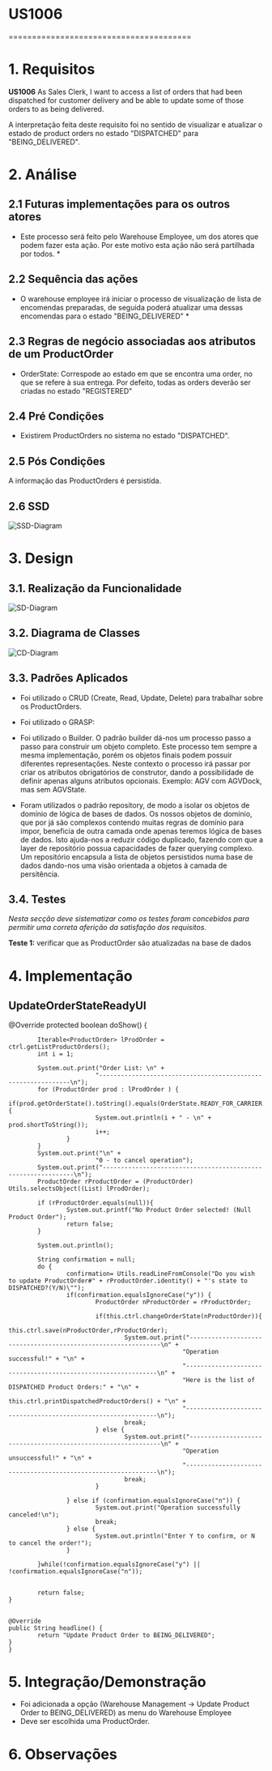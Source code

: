 # US1006
=======================================


# 1. Requisitos

**US1006** As Sales Clerk, I want to access a list of orders that had been dispatched for customer delivery and be able to update some of those orders to as being delivered.

A interpretação feita deste requisito foi no sentido de visualizar e atualizar o estado de product orders no estado "DISPATCHED" para "BEING_DELIVERED".

# 2. Análise

## 2.1 Futuras implementações para os outros atores

* Este processo será feito pelo Warehouse Employee, um dos atores que podem fazer esta ação. Por este motivo esta ação não será partilhada por todos. *

## 2.2 Sequência das ações

* O warehouse employee irá iniciar o processo de visualização de lista de encomendas preparadas, de seguida poderá atualizar uma dessas encomendas para o estado "BEING_DELIVERED" *

## 2.3 Regras de negócio associadas aos atributos de um ProductOrder

* OrderState: Correspode ao estado em que se encontra uma order, no que se refere à sua entrega. Por defeito, todas as orders deverão ser criadas no estado "REGISTERED"

## 2.4 Pré Condições

* Existirem ProductOrders no sistema no estado "DISPATCHED".

## 2.5 Pós Condições

A informação das ProductOrders é persistida.

## 2.6 SSD

![SSD-Diagram](US1006_SSD.svg/)

# 3. Design

## 3.1. Realização da Funcionalidade

![SD-Diagram](US1006_SD.svg/)

## 3.2. Diagrama de Classes

![CD-Diagram](US1006_CD.svg/)

## 3.3. Padrões Aplicados

* Foi utilizado o CRUD (Create, Read, Update, Delete) para trabalhar sobre os ProductOrders.

* Foi utilizado o GRASP:

* Foi utilizado o Builder. O padrão builder dá-nos um processo passo a passo
para construir um objeto completo. Este processo tem sempre a mesma implementação, porém os objetos finais podem possuir
diferentes representações. Neste contexto o processo irá passar por criar os atributos obrigatórios de construtor, dando
a possibilidade de definir apenas alguns atributos opcionais. Exemplo: AGV com AGVDock, mas sem AGVState.

* Foram utilizados o padrão repository, de modo a isolar os objetos de domínio de lógica de bases de dados. Os nossos objetos
de domínio, que por já são complexos contendo muitas regras de domínio para impor, beneficia de outra camada onde apenas
teremos lógica de bases de dados. Isto ajuda-nos a reduzir código duplicado, fazendo com que a layer de repositório
possua capacidades de fazer querying complexo. Um repositório encapsula a lista de objetos persistidos numa base de dados
dando-nos uma visão orientada a objetos à camada de persitência.


## 3.4. Testes
*Nesta secção deve sistematizar como os testes foram concebidos para permitir uma correta aferição da satisfação dos requisitos.*

**Teste 1:** verificar que as ProductOrder são atualizadas na base de dados

# 4. Implementação

## UpdateOrderStateReadyUI

@Override
	protected boolean doShow() {

			Iterable<ProductOrder> lProdOrder = ctrl.getListProductOrders();
			int i = 1;

			System.out.print("Order List: \n" +
							"--------------------------------------------------------------\n");
			for (ProductOrder prod : lProdOrder ) {
					if(prod.getOrderState().toString().equals(OrderState.READY_FOR_CARRIER.toString())){
							System.out.println(i + " - \n" + prod.shortToString());
							i++;
					}
			}
			System.out.print("\n" +
							"0 - to cancel operation");
			System.out.print("--------------------------------------------------------------\n");
			ProductOrder rProductOrder = (ProductOrder) Utils.selectsObject((List) lProdOrder);

			if (rProductOrder.equals(null)){
					System.out.printf("No Product Order selected! (Null Product Order");
					return false;
			}

			System.out.println();

			String confirmation = null;
			do {
					confirmation= Utils.readLineFromConsole("Do you wish to update ProductOrder#" + rProductOrder.identity() + "'s state to DISPATCHED?(Y/N)\"");
					if(confirmation.equalsIgnoreCase("y")) {
							ProductOrder nProductOrder = rProductOrder;

							if(this.ctrl.changeOrderState(nProductOrder)){
									this.ctrl.save(nProductOrder,rProductOrder);
									System.out.print("--------------------------------------------------------------\n" +
													"Operation successful!" + "\n" +
													"--------------------------------------------------------------\n" +
													"Here is the list of DISPATCHED Product Orders:" + "\n" +
													this.ctrl.printDispatchedProductOrders() + "\n" +
													"--------------------------------------------------------------\n");
									break;
							} else {
									System.out.print("--------------------------------------------------------------\n" +
													"Operation unsuccessful!" + "\n" +
													"--------------------------------------------------------------\n");
									break;
							}

					} else if (confirmation.equalsIgnoreCase("n")) {
							System.out.print("Operation successfully canceled!\n");
							break;
					} else {
							System.out.println("Enter Y to confirm, or N to cancel the order!");
					}

			}while(!confirmation.equalsIgnoreCase("y") || !confirmation.equalsIgnoreCase("n"));


			return false;
	}


	@Override
	public String headline() {
			return "Update Product Order to BEING_DELIVERED";
	}
	}


# 5. Integração/Demonstração

- Foi adicionada a opção (Warehouse Management -> Update Product Order to BEING_DELIVERED) as menu do Warehouse Employee
- Deve ser escolhida uma ProductOrder.

# 6. Observações
